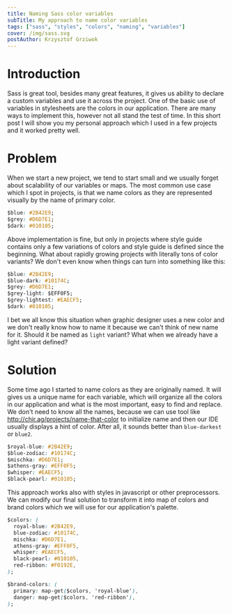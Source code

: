 ```yaml
---
title: Naming Sass color variables
subTitle: My approach to name color variables
tags: ["sass", "styles", "colors", "naming", "variables"]
cover: /img/sass.svg
postAuthor: Krzysztof Grziwok
---
```


# Introduction

Sass is great tool, besides many great features, it gives us ability to declare a custom variables and use it across the project.
One of the basic use of variables in stylesheets are the colors in our application.
There are many ways to implement this, however not all stand the test of time.
In this short post I will show you my personal approach which I used in a few projects and it worked pretty well.

# Problem

When we start a new project, we tend to start small and we usually forget about scalability of our variables or maps.
The most common use case which I spot in projects, is that we name colors as they are represented visually by the name of primary color.

```css
$blue: #2B42E9;
$grey: #D6D7E1;
$dark: #010105;
```

Above implementation is fine, but only in projects where style guide contains only a few variations of colors and style guide is defined since the beginning.
What about rapidly growing projects with literally tons of color variants?
We don't even know when things can turn into something like this:

```css
$blue: #2B42E9;
$blue-dark: #10174C;
$grey: #D6D7E1;
$grey-light: $EFF0F5;
$grey-lightest: #EAECF5;
$dark: #010105;
```

I bet we all know this situation when graphic designer uses a new color and we don't really know how to name it because we can't think of new name for it.
Should it be named as `light` variant? What when we already have a light variant defined?

# Solution

Some time ago I started to name colors as they are originally named.
It will gives us a unique name for each variable, which will organize all the colors in our application and what is the most important, easy to find and replace.
We don't need to know all the names, because we can use tool like http://chir.ag/projects/name-that-color to initialize name and then our IDE usually displays a hint of color.
After all, it sounds better than `blue-darkest` or `blue2`.

```css
$royal-blue: #2B42E9;
$blue-zodiac: #10174C;
$mischka: #D6D7E1;
$athens-gray: #EFF0F5;
$whisper: #EAECF5;
$black-pearl: #010105;
```

This approach works also with styles in javascript or other preprocessors.
We can modify our final solution to transform it into map of colors and brand colors which we will use for our application's palette.

```css
$colors: (
  royal-blue: #2B42E9,
  blue-zodiac: #10174C,
  mischka: #D6D7E1,
  athens-gray: #EFF0F5,
  whisper: #EAECF5,
  black-pearl: #010105,
  red-ribbon: #F0192E,
);

$brand-colors: (
  primary: map-get($colors, 'royal-blue'),
  danger: map-get($colors, 'red-ribbon'),
);
```
